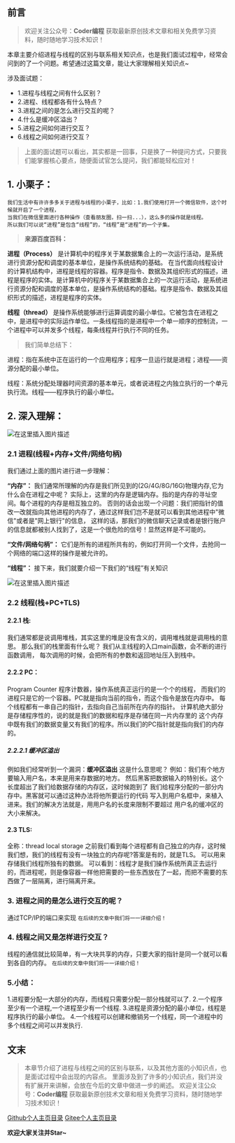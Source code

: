 ## 前言
> 欢迎关注公众号：**Coder编程**
> 获取最新原创技术文章和相关免费学习资料，随时随地学习技术知识！

本章主要介绍进程与线程的区别与联系相关知识点，也是我们面试过程中，经常会问到的了一个问题。希望通过这篇文章，能让大家理解相关知识点~


涉及面试题：
- 1.进程与线程之间有什么区别？
- 2.进程、线程都各有什么特点？
- 3.进程之间的是怎么进行交互的呢？
- 4.什么是缓冲区溢出？
- 5.进程之间如何进行交互？
- 6.线程之间如何进行交互？

>上面的面试题可以看出，其实都是一回事，只是换了一种提问方式，只要我们能掌握核心要点，随便面试官怎么提问，我们都能轻松应对！

## 1. 小栗子：
    我们生活中有许许多多关于进程与线程的小栗子，比如：1.我们使用打开一个微信软件，这个时候就开启了一个进程，
    当我们在微信里面进行各种操作（查看朋友圈，扫一扫...），这么多的操作就是线程。
    所以我们可以说“进程”是包含“线程”的，“线程”是“进程”的一个子集。

> **来源百度百科：**

**进程（Process）** 是计算机中的程序关于某数据集合上的一次运行活动，是系统进行资源分配和调度的基本单位，是操作系统结构的基础。 在当代面向线程设计的计算机结构中，进程是线程的容器。程序是指令、数据及其组织形式的描述，进程是程序的实体。是计算机中的程序关于某数据集合上的一次运行活动，是系统进行资源分配和调度的基本单位，是操作系统结构的基础。程序是指令、数据及其组织形式的描述，进程是程序的实体。

**线程（thread）** 是操作系统能够进行运算调度的最小单位。它被包含在进程之中，是进程中的实际运作单位。一条线程指的是进程中一个单一顺序的控制流，一个进程中可以并发多个线程，每条线程并行执行不同的任务。

>  我们简单总结下：

进程：指在系统中正在运行的一个应用程序；程序一旦运行就是进程；进程——资源分配的最小单位。

线程：系统分配处理器时间资源的基本单元，或者说进程之内独立执行的一个单元执行流。线程——程序执行的最小单位。 


## 2. 深入理解：

![在这里插入图片描述](https://img-blog.csdnimg.cn/20190320210031603.png?x-oss-process=image/watermark,type_ZmFuZ3poZW5naGVpdGk,shadow_10,text_aHR0cHM6Ly9ibG9nLmNzZG4ubmV0L01pY2hhZWxfSE0=,size_16,color_FFFFFF,t_70)
### 2.1 进程(线程+内存+文件/网络句柄)
我们通过上面的图片进行进一步理解：

**“内存”：**
我们通常所理解的内存是我们所见到的(2G/4G/8G/16G)物理内存,它为什么会在进程之中呢？
实际上，这里的内存是逻辑内存。指的是内存的寻址空间。每个进程的内存是相互独立的。
否则的话会出现一个问题：我们把指针的值改一改就指向其他进程的内存了，通过这样我们岂不是就可以看到其他进程中"微信"或者是"网上银行"的信息，
这样的话，那我们的微信聊天记录或者是银行账户的信息就都被别人找到了，这是一个很危险的信号！显然这样是不可能的。

**“文件/网络句柄”：**
它们是所有的进程所共有的，例如打开同一个文件，去抢同一个网络的端口这样的操作是被允许的。

**“线程”：**
接下来，我们就要介绍一下我们的“线程”有关知识

![在这里插入图片描述](https://img-blog.csdnimg.cn/20190320210656574.png?x-oss-process=image/watermark,type_ZmFuZ3poZW5naGVpdGk,shadow_10,text_aHR0cHM6Ly9ibG9nLmNzZG4ubmV0L01pY2hhZWxfSE0=,size_16,color_FFFFFF,t_70)

### 2.2 线程(栈+PC+TLS)

#### 2.2.1 栈:

我们通常都是说调用堆栈，其实这里的堆是没有含义的，调用堆栈就是调用栈的意思。
那么我们的栈里面有什么呢？
我们从主线程的入口main函数，会不断的进行函数调用，
每次调用的时候，会把所有的参数和返回地址压入到栈中。

#### 2.2.2 PC：

Program Counter 程序计数器，操作系统真正运行的是一个个的线程，
而我们的进程只是它的一个容器。PC就是指向当前的指令，而这个指令是放在内存中。
每个线程都有一串自己的指针，去指向自己当前所在内存的指针。
计算机绝大部分是存储程序性的，说的就是我们的数据和程序是存储在同一片内存里的
这个内存中既有我们的数据变量又有我们的程序。所以我们的PC指针就是指向我们的内存的。

##### 2.2.2.1 缓冲区溢出
例如我们经常听到一个漏洞：**缓冲区溢出**
这是什么意思呢？
例如：我们有个地方要输入用户名，本来是用来存数据的地方。
然后黑客把数据输入的特别长。这个长度超出了我们给数据存储的内存区，这时候跑到了
我们给程序分配的一部分内存中。黑客就可以通过这种办法将他所要运行的代码
写入到用户名框中，来植入进来。我们的解决方法就是，用用户名的长度来限制不要超过
用户名的缓冲区的大小来解决。

#### 2.3 TLS:

全称：thread local storage
之前我们看到每个进程都有自己独立的内存，这时候我们想，我们的线程有没有一块独立的内存呢?答案是有的，就是TLS。
可以用来存储我们线程所独有的数据。
可以看到：线程才是我们操作系统所真正去运行的，而进程呢，则是像容器一样他把需要的一些东西放在了一起，而把不需要的东西做了一层隔离，进行隔离开来。

### 3. 进程之间的是怎么进行交互的呢？
通过TCP/IP的端口来实现
```在后续的文章中我们将一一详细介绍！```

### 4. 线程之间又是怎样进行交互？
线程的通信就比较简单，有一大块共享的内存，只要大家的指针是同一个就可以看到各自的内存。
```在后续的文章中我们将一一详细介绍！```

### 5.小结：
1.进程要分配一大部分的内存，而线程只需要分配一部分栈就可以了.
2.一个程序至少有一个进程,一个进程至少有一个线程. 
3.进程是资源分配的最小单位，线程是程序执行的最小单位。 
4.一个线程可以创建和撤销另一个线程，同一个进程中的多个线程之间可以并发执行.

## 文末

>本章节介绍了进程与线程之间的区别与联系，以及其他方面的小知识点，也是面试过程中会出现的内容点。
里面涉及到了许多的小知识点，我们并没有扩展开来讲解，会放在今后的文章中做进一步的阐述。
欢迎关注公众号：**Coder编程**
获取最新原创技术文章和相关免费学习资料，随时随地学习技术知识！

[Github个人主页目录](https://github.com/CoderMerlin/coder-programming)
[Gitee个人主页目录](https://gitee.com/573059382/coder-programming)

**欢迎大家关注并Star~**